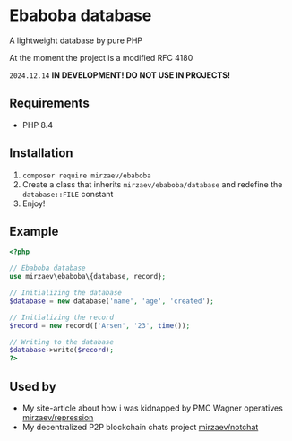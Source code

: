 # Ebaboba database
A lightweight database by pure PHP<br>

At the moment the project is a modified RFC 4180

`2024.12.14` **IN DEVELOPMENT! DO NOT USE IN PROJECTS!**

## Requirements
- PHP 8.4

## Installation
1. `composer require mirzaev/ebaboba`
2. Create a class that inherits `mirzaev/ebaboba/database` and redefine the `database::FILE` constant
3. Enjoy!

## Example
```php
<?php

// Ebaboba database
use mirzaev\ebaboba\{database, record};

// Initializing the database
$database = new database('name', 'age', 'created');

// Initializing the record
$record = new record(['Arsen', '23', time());

// Writing to the database
$database->write($record);
?>
```

## Used by
- My site-article about how i was kidnapped by PMC Wagner operatives [mirzaev/repression](https://git.mirzaev.sexy/mirzaev/repression)
- My decentralized P2P blockchain chats project [mirzaev/notchat](https://git.mirzaev.sexy/mirzaev/notchat)
